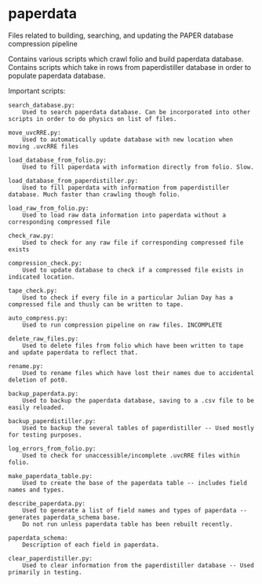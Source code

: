 paperdata
=========

Files related to building, searching, and updating the PAPER database compression pipeline

Contains various scripts which crawl folio and build paperdata database.
Contains scripts which take in rows from paperdistiller database in order to populate paperdata database.

Important scripts:

	search_database.py:
		Used to search paperdata database. Can be incorporated into other scripts in order to do physics on list of files.

	move_uvcRRE.py:
		Used to automatically update database with new location when moving .uvcRRE files

	load_database_from_folio.py:
		Used to fill paperdata with information directly from folio. Slow.

	load_database_from_paperdistiller.py:
		Used to fill paperdata with information from paperdistiller database. Much faster than crawling though folio.

	load_raw_from_folio.py:
		Used to load raw data information into paperdata without a corresponding compressed file

	check_raw.py:
		Used to check for any raw file if corresponding compressed file exists

	compression_check.py:
		Used to update database to check if a compressed file exists in indicated location.

	tape_check.py:
		Used to check if every file in a particular Julian Day has a compressed file and thusly can be written to tape.

	auto_compress.py:
		Used to run compression pipeline on raw files. INCOMPLETE

	delete_raw_files.py:
		Used to delete files from folio which have been written to tape and update paperdata to reflect that.

	rename.py:
		Used to rename files which have lost their names due to accidental deletion of pot0.

	backup_paperdata.py:
		Used to backup the paperdata database, saving to a .csv file to be easily reloaded.

	backup_paperdistiller.py:
		Used to backup the several tables of paperdistiller -- Used mostly for testing purposes.

	log_errors_from_folio.py:
		Used to check for unaccessible/incomplete .uvcRRE files within folio.

	make_paperdata_table.py:
		Used to create the base of the paperdata table -- includes field names and types.

	describe_paperdata.py:
		Used to generate a list of field names and types of paperdata -- generates paperdata_schema base.
		Do not run unless paperdata table has been rebuilt recently.

	paperdata_schema:
		Description of each field in paperdata.

	clear_paperdistiller.py:
		Used to clear information from the paperdistiller database -- Used primarily in testing.
